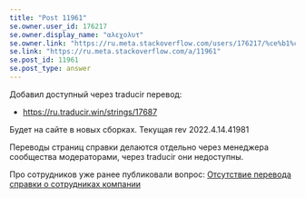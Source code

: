 ```yaml
---
title: "Post 11961"
se.owner.user_id: 176217
se.owner.display_name: "αλεχολυτ"
se.owner.link: "https://ru.meta.stackoverflow.com/users/176217/%ce%b1%ce%bb%ce%b5%cf%87%ce%bf%ce%bb%cf%85%cf%84"
se.link: "https://ru.meta.stackoverflow.com/a/11961"
se.post_id: 11961
se.post_type: answer
---
```

<p>Добавил доступный через traducir перевод:</p>
<ul>
<li><a href="https://ru.traducir.win/strings/17687" rel="nofollow noreferrer">https://ru.traducir.win/strings/17687</a></li>
</ul>
<p>Будет на сайте в новых сборках. Текущая rev 2022.4.14.41981</p>
<p>Переводы страниц справки делаются отдельно через менеджера сообщества модераторами, через traducir они недоступны.</p>
<p>Про сотрудников уже ранее публиковали вопрос: <a href="https://ru.meta.stackoverflow.com/q/11690/176217">Отсутствие перевода справки о сотрудниках компании</a></p>
